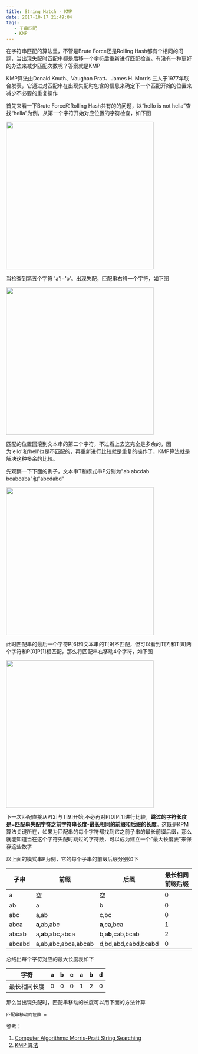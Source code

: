 ```yaml
---
title: String Match - KMP
date: 2017-10-17 21:49:04
tags:
   - 子串匹配
   - KMP
---
```


在字符串匹配的算法里，不管是Brute Force还是Rolling Hash都有个相同的问题，当出现失配时匹配串都是后移一个字符后重新进行匹配检查。有没有一种更好的办法来减少匹配次数呢？答案就是KMP

KMP算法由Donald Knuth、Vaughan Pratt、James H. Morris 三人于1977年联合发表，它通过对匹配串在出现失配时包含的信息来确定下一个匹配开始的位置来减少不必要的重复操作

首先来看一下Brute Force和Rolling Hash共有的的问题，以“hello is not hella”查找“hella”为例，从第一个字符开始对应位置的字符检查，如下图

<img src="http://owo5nif4b.bkt.clouddn.com/mismatch4.png" width="400">

当检查到第五个字符 'a'!='o'。出现失配，匹配串右移一个字符，如下图

<img src="http://owo5nif4b.bkt.clouddn.com/mismatch5.png" width="400">

匹配的位置回滚到文本串的第二个字符，不过看上去这完全是多余的，因为’ello'和‘hell'也是不匹配的，再重新进行比较就是重复的操作了，KMP算法就是解决这种多余的比较。

先观察一下下面的例子，文本串T和模式串P分别为"ab abcdab bcabcaba"和"abcdabd"

<img src="http://owo5nif4b.bkt.clouddn.com/kmp3.png" width="400">

此时匹配串的最后一个字符P[6]和文本串的T[9]不匹配，但可以看到T[7]和T[8]两个字符和P[0]P[1]相匹配，那么将匹配串右移动4个字符，如下图

<img src="http://owo5nif4b.bkt.clouddn.com/kmp4.png" width="400">



下一次匹配直接从P[2]与T[9]开始,不必再对P[0]P[1]进行比较，**跳过的字符长度是=匹配串失配字符之前字符串长度-最长相同的前缀和后缀的长度**。这既是KPM算法关键所在，如果为匹配串的每个字符都找到它之前子串的最长前缀后缀，那么就能知道当在这个字符失配时跳过的字符数，可以成为建立一个"最大长度表"来保存这些数字

以上面的模式串P为例，它的每个子串的前缀后缀分别如下

| 子串     | 前缀                  | 后缀                  | 最长相同前缀后缀 |
| ------ | ------------------- | ------------------- | -------- |
| a      | 空                   | 空                   | 0        |
| ab     | a                   | b                   | 0        |
| abc    | a,ab                | c,bc                | 0        |
| abca   | **a**,ab,abc        | **a**,ca,bca        | 1        |
| abcab  | a,**ab**,abc,abca   | b,**ab**,cab,bcab   | 2        |
| abcabd | a,ab,abc,abca,abcab | d,bd,abd,cabd,bcabd | 0        |

总结出每个字符对应的最大长度表如下

| 字符     | a    | b    | c    | a    | b    | d    |
| ------ | ---- | ---- | ---- | ---- | ---- | ---- |
| 最长相同长度 | 0    | 0    | 0    | 1    | 2    | 0    |

那么当出现失配时，匹配串移动的长度可以用下面的方法计算

```
匹配串移动的位数 = 
```



























参考：

1. [Computer Algorithms: Morris-Pratt String Searching](http://www.stoimen.com/blog/2012/04/09/computer-algorithms-morris-pratt-string-searching/)
2. [KMP 算法](http://wiki.jikexueyuan.com/project/kmp-algorithm/define.html)